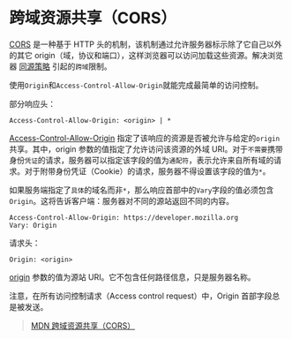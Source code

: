# 跨域资源共享（CORS）

[CORS](https://developer.mozilla.org/zh-CN/docs/Glossary/CORS) 是一种基于 HTTP 头的机制，该机制通过允许服务器标示除了它自己以外的其它 origin（域，协议和端口），这样浏览器可以访问加载这些资源。解决浏览器 [同源策略](https://developer.mozilla.org/zh-CN/docs/Web/Security/Same-origin_policy) 引起的`跨域`限制。

使用`Origin`和`Access-Control-Allow-Origin`就能完成最简单的访问控制。

部分响应头：

```
Access-Control-Allow-Origin: <origin> | *
```

[Access-Control-Allow-Origin](https://developer.mozilla.org/zh-CN/docs/Web/HTTP/Headers/Access-Control-Allow-Origin) 指定了该响应的资源是否被允许与给定的`origin`共享。其中，origin 参数的值指定了允许访问该资源的外域 URI。对于`不需要`携带身份`凭证`的请求，服务器可以指定该字段的值为`通配符`，表示允许来自所有域的请求。对于附带身份凭证（Cookie）的请求，服务器不得设置该字段的值为`*`。

如果服务端指定了`具体`的域名而非`*`，那么响应首部中的`Vary`字段的值必须包含`Origin`。这将告诉客户端：服务器对不同的源站返回不同的内容。

```
Access-Control-Allow-Origin: https://developer.mozilla.org
Vary: Origin
```

请求头：

```
Origin: <origin>
```

[origin](https://developer.mozilla.org/zh-CN/docs/Web/HTTP/Headers/Origin) 参数的值为源站 URI。它不包含任何路径信息，只是服务器名称。

注意，在所有访问控制请求（Access control request）中，Origin 首部字段总是被发送。

> [MDN 跨域资源共享（CORS）](https://developer.mozilla.org/zh-CN/docs/Web/HTTP/CORS)
